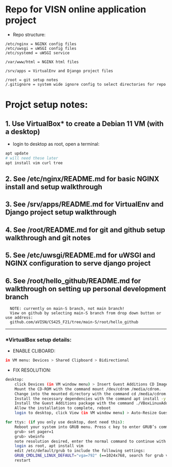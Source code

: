 # Repo for VISN online application project

- Repo structure: 
```
/etc/nginx = NGINX config files
/etc/uwsgi = uWSGI config files
/etc/systemd = uWSGI service

/var/www/html = NGINX html files

/srv/apps = VirtualEnv and Django project files

/root = git setup notes
/.gitignore = system wide ignore config to select directories for repo
```


# Projct setup notes: 

## 1. Use VirtualBox* to create a Debian 11 VM (with a desktop) 

- login to desktop as root, open a terminal:
```bash
apt update
# will need these later
apt install vim curl tree
```

## 2. See /etc/nginx/README.md for basic NGINX install and setup walkthrough

## 3. See /srv/apps/README.md for VirtualEnv and Django project setup walkthrough

## 4. See /root/README.md for git and github setup walkthrough and git notes

## 5. See /etc/uwsgi/README.md for uWSGI and NGINX configuration to serve django project

## 6. See /root/hello_github/README.md for walkthrough on setting up personal development branch
      NOTE: currently on main-S branch, not main branch! 
      View on github by selecting main-S branch from drop down button or use address:
      github.com/aVISN/CS425_F21/tree/main-S/root/hello_github
---


### *VirtualBox setup details:

- ENABLE CLIBOARD:
```bash
in VM menu: Devices > Shared Clipboard > Bidirectional
```

- FIX RESOLUTION:
```bash
desktop:  
	click Devices (in VM window menu) > Insert Guest Additions CD Image.
	Mount the CD-ROM with the command mount /dev/cdrom /media/cdrom.
	Change into the mounted directory with the command cd /media/cdrom.
	Install the necessary dependencies with the command apt install -y dkms build-essential linux-headers-$(uname -r).
	Install the Guest Additions package with the command ./VBoxLinuxAdditions.run --nox11
	Allow the installation to complete, reboot
	login to desktop, click View (in VM window menu) > Auto-Resize Guest Display (twice)
```
```bash
for ttys: (if you only use desktop, dont need this): 
	Reboot your system into GRUB menu. Press c key to enter GRUB’s command line. 
	grub> set pager=1
	grub> vbeinfo
	note resolution desired, enter the normal command to continue with normal server boot
	login as root, apt install vim 
	edit /etc/default/grub to include the following settings:
	GRUB_CMDLINE_LINUX_DEFAULT="vga=792" (==1024x768, search for grub vga values, not all in vbeinfo supported)
    restart
```


